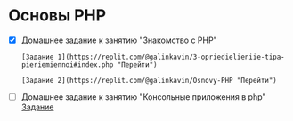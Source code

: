 # Основы PHP
- [x] Домашнее задание к занятию "Знакомство с PHP"
      
      [Задание 1](https://replit.com/@galinkavin/3-opriedielieniie-tipa-pieriemiennoi#index.php "Перейти")
      
      [Задание 2](https://replit.com/@galinkavin/Osnovy-PHP "Перейти")
      
- [ ] Домашнее задание к занятию "Консольные приложения в php"
       [Задание](https://github.com/Galinka-V/-PHP/blob/main/index.php "Перейти") 



